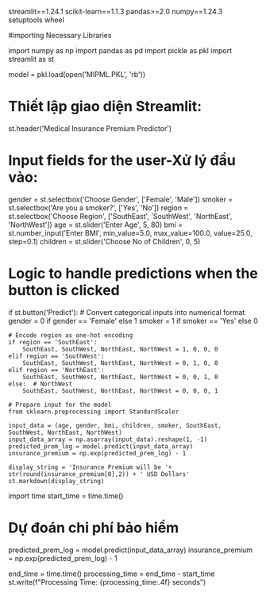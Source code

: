 
streamlit==1.24.1
scikit-learn==1.1.3
pandas>=2.0
numpy==1.24.3
setuptools
wheel

#importing Necessary Libraries

import numpy as np
import pandas as pd
import pickle as pkl 
import streamlit as st


model = pkl.load(open('MIPML.PKL', 'rb'))

# Thiết lập giao diện Streamlit:
st.header('Medical Insurance Premium Predictor')

# Input fields for the user-Xử lý đầu vào:
gender = st.selectbox('Choose Gender', ['Female', 'Male'])
smoker = st.selectbox('Are you a smoker?', ['Yes', 'No'])
region = st.selectbox('Choose Region', ['SouthEast', 'SouthWest', 'NorthEast', 'NorthWest'])
age = st.slider('Enter Age', 5, 80)
bmi = st.number_input('Enter BMI', min_value=5.0, max_value=100.0, value=25.0, step=0.1)
children = st.slider('Choose No of Children', 0, 5)

# Logic to handle predictions when the button is clicked
if st.button('Predict'):
    # Convert categorical inputs into numerical format
    gender = 0 if gender == 'Female' else 1
    smoker = 1 if smoker == 'Yes' else 0

    # Encode region as one-hot encoding
    if region == 'SouthEast':
        SouthEast, SouthWest, NorthEast, NorthWest = 1, 0, 0, 0
    elif region == 'SouthWest':
        SouthEast, SouthWest, NorthEast, NorthWest = 0, 1, 0, 0
    elif region == 'NorthEast':
        SouthEast, SouthWest, NorthEast, NorthWest = 0, 0, 1, 0
    else:  # NorthWest
        SouthEast, SouthWest, NorthEast, NorthWest = 0, 0, 0, 1

    # Prepare input for the model 
    from sklearn.preprocessing import StandardScaler
   
    input_data = (age, gender, bmi, children, smoker, SouthEast, SouthWest, NorthEast, NorthWest)
    input_data_array = np.asarray(input_data).reshape(1, -1)
    predicted_prem_log = model.predict(input_data_array)
    insurance_premium = np.exp(predicted_prem_log) - 1

    display_string = 'Insurance Premium will be '+ str(round(insurance_premium[0],2)) + ' USD Dollars'
    st.markdown(display_string)

import time
start_time = time.time()

# Dự đoán chi phí bảo hiểm
predicted_prem_log = model.predict(input_data_array)
insurance_premium = np.exp(predicted_prem_log) - 1

end_time = time.time()
processing_time = end_time - start_time
st.write(f"Processing Time: {processing_time:.4f} seconds")
